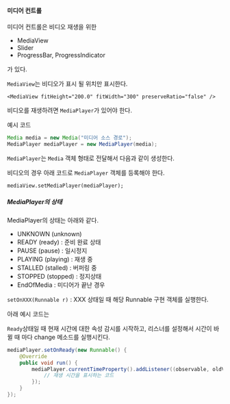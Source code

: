 #### 미디어 컨트롤

미디어 컨트롤은 비디오 재생을 위한 

- MediaView
- Slider
- ProgressBar, ProgressIndicator

가 있다.

`MediaView`는 비디오가 표시 될 위치만 표시한다.

`<MediaView fitHeight="200.0" fitWidth="300" preserveRatio="false" />`

비디오를 재생하려면 `MediaPlayer`가 있어야 한다.

예시 코드

```java
Media media = new Media("미디어 소스 경로");
MediaPlayer mediaPlayer = new MediaPlayer(media);
```

`MediaPlayer`는 `Media` 객체 형태로 전달해서 다음과 같이 생성한다.

비디오의 경우 아래 코드로 `MediaPlayer` 객체를 등록해야 한다.

`mediaView.setMediaPlayer(mediaPlayer);`

##### MediaPlayer의 상태

MediaPlayer의 상태는 아래와 같다.

- UNKNOWN (unknown)
- READY (ready) : 준비 완료 상태
- PAUSE (pause) : 일시정지
- PLAYING (playing) : 재생 중
- STALLED (stalled) : 버퍼링 중
- STOPPED (stopped) : 정지상태
- EndOfMedia : 미디어가 끝난 경우

`setOnXXX(Runnable r)` : XXX 상태일 때 해당 Runnable 구현 객체를 실행한다.

아래 예시 코드는

`Ready`상태일 때 현재 시간에 대한 속성 감시를 시작하고, 리스너를 설정해서 시간이 바뀔 때 마다 change 메소드를 실행시킨다.

```java
mediaPlayer.setOnReady(new Runnable() {
    @Override
    public void run() {
        mediaPlayer.currentTimeProperty().addListener((observable, oldValue, newValue) -> {
            // 재생 시간을 표시하는 코드
        });
    }
});
```